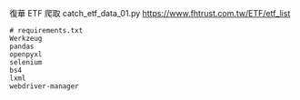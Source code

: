 復華 ETF 爬取
catch_etf_data_01.py
https://www.fhtrust.com.tw/ETF/etf_list


```
# requirements.txt
Werkzeug
pandas
openpyxl
selenium
bs4
lxml
webdriver-manager
```

